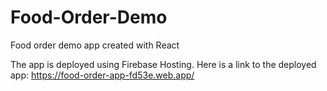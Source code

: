 # Food-Order-Demo
Food order demo app created with React

The app is deployed using Firebase Hosting. Here is a link to the deployed app:
https://food-order-app-fd53e.web.app/
